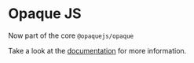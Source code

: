 # Opaque JS

Now part of the core `@opaquejs/opaque`

Take a look at the [documentation](https://opaquejs.github.io) for more information.
